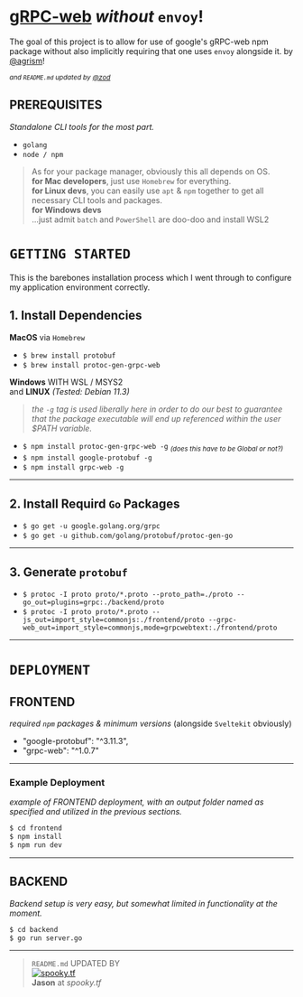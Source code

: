 # [gRPC-web](https://github.com/grpc/grpc-web) *without* `envoy`!
The goal of this project is to allow for use of google's gRPC-web npm package without also implicitly requiring that one uses `envoy` alongside it.
by [@agrism](https://github.com/agriam/)!  

<sub><i>and `README.md` updated by [@zod](https://github.com/zudsniper/)</i></sub>  

## PREREQUISITES
_Standalone CLI tools for the most part._
- `golang` 
- `node / npm`

> As for your package manager, obviously this all depends on OS.  
> **for Mac developers**, just use `Homebrew` for everything.  
> **for Linux devs**, you can easily use `apt` & `npm` together to get all necessary CLI tools and packages.  
> **for Windows devs**    
> ...just admit `batch` and `PowerShell` are doo-doo and install WSL2  

# `GETTING STARTED`
This is the barebones installation process which I went through to configure my application environment correctly. 

## **1.** Install Dependencies 
**MacOS** via `Homebrew`
- `$ brew install protobuf`
- `$ brew install protoc-gen-grpc-web`

**Windows** WITH WSL / MSYS2  
  and
**LINUX** *(Tested: Debian 11.3)*  
> _the `-g` tag is used liberally here in order to do our best to guarantee that the package executable will end up referenced within the user $PATH variable._  

- `$ npm install protoc-gen-grpc-web -g` <sub><i>(does this have to be Global or not?)</i></sub>  
- `$ npm install google-protobuf -g`
- `$ npm install grpc-web -g`

---

## **2.** Install Requird `Go` Packages
- `$ go get -u google.golang.org/grpc`
- `$ go get -u github.com/golang/protobuf/protoc-gen-go`

---

## **3.** Generate `protobuf`
- `$ protoc -I proto proto/*.proto --proto_path=./proto --go_out=plugins=grpc:./backend/proto`  
- `$ protoc -I proto proto/*.proto --js_out=import_style=commonjs:./frontend/proto --grpc-web_out=import_style=commonjs,mode=grpcwebtext:./frontend/proto`  

---

# `DEPLOYMENT`

## FRONTEND
_required `npm` packages & minimum versions_
(alongside `Sveltekit` obviously)  
  - "google-protobuf": "^3.11.3",
  - "grpc-web": "^1.0.7"
---

### Example Deployment
_example of FRONTEND deployment, with an output folder named as specified and utilized in the previous sections._
```sh
$ cd frontend
$ npm install
$ npm run dev
```

---

## BACKEND
_Backend setup is very easy, but somewhat limited in functionality at the moment._

```sh
$ cd backend
$ go run server.go
```

---
> `README.md` UPDATED BY  
[![spooky.tf](https://user-images.githubusercontent.com/16076573/192673098-48467c36-2d96-43ca-bc02-5ec993989ceb.gif)](https://spooky.tf/)  
**Jason** at *spooky.tf*  

